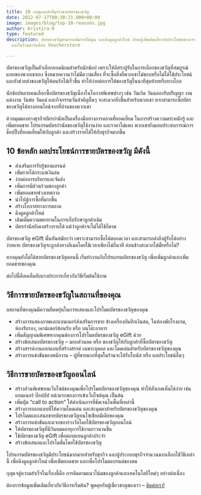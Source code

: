 ```yaml
---
title: 10 เหตุผลหลักที่ธุรกิจขายบัตรของขวัญ
date: 2022-07-17T00:30:21.000+00:00
image: images/blog/top-10-reasons.jpg
author: Kristira-R
type: featured
description: บัตรของขวัญสามารถเพิ่มรายได้คุณ และดึงดูดลูกค้าใหม่ เรียนรู้เพิ่มเติมเกี่ยวกับประโยชน์ของการขายบัตรของขวัญทางออนไลน์
  และในร้านค้าวันนี้กับ Voucherstore

---
```

บัตรของขวัญเป็นตัวเลือกยอดนิยมสำหรับนักช้อป เพราะให้อิสระผู้รับในการเลือกของขวัญที่สมบูรณ์แบบของพวกเขาเอง ซึ่งหมายความว่าไม่มีความเสี่ยง ที่จะซื้อสิ่งที่พวกเขาไม่ชอบหรือไม่ได้ใช้ประโยชน์ และยังช่วยส่งของขวัญให้คนรักได้เร็วขึ้น ทำให้ง่ายต่อการให้ของขวัญในนาทีสุดท้ายหรือทางไกล

นักช้อปหลายคนเลือกซื้อบัตรของขวัญเนื่องในโอกาสพิเศษต่างๆ เช่น วันเกิด วันฉลองรับปริญญา งานแต่งงาน วันพ่อ วันแม่ และกิจกรรมวันสำคัญอื่นๆ จะสะดวกยิ่งขึ้นสำหรับพวกเขา หากสามารถซื้อบัตรของขวัญได้ทางออนไลน์จากที่บ้านของพวกเขา

ด้วยมุมมองทางธุรกิจบัตรกำนัลเป็นเครื่องมือทางการตลาดที่ยอดเยี่ยม ในการสร้างความตระหนักรู้ และเพิ่มยอดขาย โปรแกรมบัตรกำนัลของขวัญใช้งานง่าย และราคาไม่แพง พวกเขายังมอบประสบการณ์การช็อปปิ้งที่ยอดเยี่ยมให้กับลูกค้า และสร้างรายได้ให้กับธุรกิจมากขึ้น

## 10 ข้อหลัก ผลประโยชน์การขายบัตรของขวัญ มีดังนี้

* ส่งเสริมการรับรู้ของแบรนด์
* เพิ่มรายได้กระแสเงินสด
* ง่ายต่อการบริหารและจัดส่ง
* เพิ่มการมีส่วนร่วมของลูกค้า
* เพิ่มยอดขายช่วงเทศกาล
* นำไปสู่การซื้อที่มากขึ้น
* สร้างโอกาสทางการตลาด
* ดึงดูดลูกค้าใหม่
* เติมเต็มความพยายามในการเก็บรักษาลูกค้าเดิม
* บัตรกำนัลยังคงสร้างรายได้ แม้ว่าลูกค้าจะไม่ได้ใช้ก็ตาม

บัตรของขวัญ eGift นั้นทันสมัยกว่า เพราะสามารถซื้อได้ตลอดเวลา และสามารถส่งถึงผู้รับได้อย่างง่ายดาย บัตรของขวัญจะถูกส่งทางอีเมลโดยใช้เวลาเพียงไม่กี่นาที ค่อนข้างสะดวกใช่มั้ยหรือไม่?

หากคุณยังไม่ได้ขายบัตรของขวัญตอนนี้ เริ่มทำงานกับโปรแกรมบัตรของขวัญ เพื่อเพิ่มลูกค้าและเพิ่มยอดขายของคุณ

ต่อไปนี้คือเคล็ดลับบางประการเกี่ยวกับวิธีเริ่มต้นใช้งาน

## วิธีการขายบัตรของขวัญในสถานที่ของคุณ

ลสถานที่ของคุณมีความยืดหยุ่นในการแสดงและโปรโมตบัตรของขวัญของคุณ

* สร้างการแสดงภาพและแบนเนอร์ส่งเสริมการขาย ข้างเครื่องบันทึกเงินสด, ในห้องพักโรงแรม, ห้องรับรอง, เคาน์เตอร์ต้อนรับ หรือ บนโต๊ะอาหาร
* เพิ่มสัญญาณพิเศษหากคุณต้องการโปรโมตบัตรของขวัญ eGift ด้วย
* สร้างข้อเสนอบัตรของขวัญ – มอบส่วนลด หรือ ของขวัญให้กับลูกค้าที่ซื้อบัตรของขวัญ
* สร้างสรรค์งานออกแบบที่สร้างสรรค์ เฉพาะบุคคล และโดดเด่นสำหรับบัตรของขวัญของคุณ
* สร้างการแข่งขันของพนักงาน – ผู้ที่ขายมากที่สุดในร้านจะได้รับโบนัส หรือ ผลประโยชน์อื่นๆ

## วิธีการขายบัตรของขวัญออนไลน์

* สร้างส่วนพิเศษบนเว็บไซต์ของคุณเพื่อโปรโมตบัตรของขวัญของคุณ ทำให้สังเกตเห็นได้ง่าย เช่น แบนเนอร์ ป๊อปอัป หน้าแรกของการเข้าเว็บไซต์คุณ เป็นต้น
* เพิ่มปุ่ม “call to action” ให้ดำเนินการที่ชัดเจนในพื้นที่เหล่านี้
* สร้างการออกแบบที่ให้ความโดดเด่น และสะดุดตาสำหรับบัตรของขวัญของคุณ
* โปรโมตและเสนอขายบัตรของขวัญบนโซเชียลมีเดียของคุณ
* สร้างการแข่งขันและแจกของรางวัลโดยใช้บัตรของขวัญออนไลน์
* ให้บัตรของขวัญที่มีวันหมดอายุการใช้งานยาวนานขึ้น
* ใช้บัตรของขวัญ eGift เพื่อตอบแทนลูกค้าประจำ
* สร้างข้อเสนอและโปรโมชั่นโดยใช้บัตรของขวัญ

โปรแกรมบัตรของขวัญมีประโยชน์มากมายสำหรับธุรกิจ และผู้ประกอบธุรกิจจำนวนมากเลือกใช้วิธีเหล่านี้ เพื่อดึงดูดลูกค้าใหม่ เพื่อเพิ่มยอดขาย และเพื่อโปรโมตแบรนด์ของตน 

กุญแจสู่ความสำเร็จในเรื่องนี้คือ การติดตามแนวโน้มของลูกค้าและเทคโนโลยีใหม่ๆ อย่างต่อเนื่อง

ต้องการข้อมูลเพิ่มเติมเกี่ยวกับวิธีการเริ่มต้น? พูดคุยกับผู้เชี่ยวชาญของเรา – [ติดต่อเรา!](/contact)